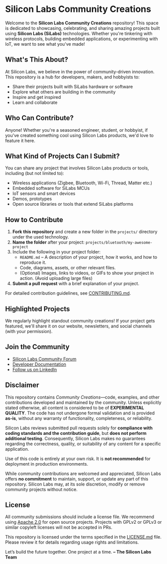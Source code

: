 # Silicon Labs Community Creations

Welcome to the **Silicon Labs Community Creations** repository!
This space is dedicated to showcasing, celebrating, and sharing amazing projects built using **Silicon Labs (SiLabs)** technologies. Whether you're tinkering with wireless protocols, building embedded applications, or experimenting with IoT, we want to see what you've made!

## What's This About?

At Silicon Labs, we believe in the power of community-driven innovation. This repository is a hub for developers, makers, and hobbyists to:

- Share their projects built with SiLabs hardware or software
- Explore what others are building in the community
- Inspire and get inspired
- Learn and collaborate

## Who Can Contribute?

Anyone! Whether you're a seasoned engineer, student, or hobbyist, if you've created something cool using Silicon Labs products, we'd love to feature it here.

## What Kind of Projects Can I Submit?

You can share any project that involves Silicon Labs products or tools, including (but not limited to):

- Wireless applications (Zigbee, Bluetooth, Wi-Fi, Thread, Matter etc.)
- Embedded software for SiLabs MCUs
- IoT sensors and smart devices
- Demos, prototypes
- Open source libraries or tools that extend SiLabs platforms

## How to Contribute

1. **Fork this repository** and create a new folder in the `projects/` directory under the used technology.
2. **Name the folder** after your project: `projects/bluetooth/my-awesome-project`
3. Include the following in your project folder:
    - `README.md` – A description of your project, how it works, and how to reproduce it.
    - Code, diagrams, assets, or other relevant files.
    - (Optional) Images, links to videos, or GIFs to show your project in action. (Avoid uploading large files)
4. **Submit a pull request** with a brief explanation of your project.

For detailed contribution guidelines, see [CONTRIBUTING.md](https://github.com/SiliconLabsSoftware/community-creations/blob/main/.github/CONTRIBUTING.md).

## Highlighted Projects

We regularly highlight standout community creations! If your project gets featured, we'll share it on our website, newsletters, and social channels (with your permission).

## Join the Community

- [Silicon Labs Community Forum](https://www.silabs.com/community)
- [Developer Documentation](https://docs.silabs.com/)
- [Follow us on LinkedIn](https://www.linkedin.com/company/siliconlabs)

## Disclaimer

This repository contains *Community Creations*—code, examples, and other contributions developed and maintained by the community. Unless explicitly stated otherwise, all content is considered to be of **EXPERIMENTAL QUALITY**. The code has not undergone formal validation and is provided **as-is**, without any warranty of functionality, completeness, or reliability.

Silicon Labs reviews submitted pull requests solely for **compliance with coding standards and the contribution guide**, but **does not perform additional testing**. Consequently, Silicon Labs makes no guarantees regarding the correctness, quality, or suitability of any content for a specific application.

Use of this code is entirely at your own risk. It is **not recommended** for deployment in production environments.

While community contributions are welcomed and appreciated, Silicon Labs offers **no commitment** to maintain, support, or update any part of this repository. Silicon Labs may, at its sole discretion, modify or remove community projects without notice.

## License

All community submissions should include a license file. We recommend using [Apache 2.0](https://www.apache.org/licenses/LICENSE-2.0) for open source projects.
Projects with GPLv2 or GPLv3 or similar copyleft licenses will not be accepted in PRs.

This repository is licensed under the terms specified in the [LICENSE.md](./LICENSE.md) file. Please review it for details regarding usage rights and limitations.  

Let’s build the future together. One project at a time.
**– The Silicon Labs Team**
